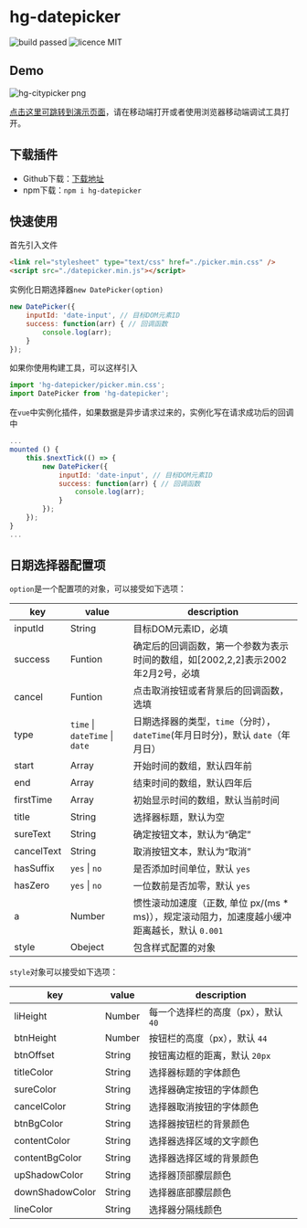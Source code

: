 # hg-datepicker
![build passed](https://img.shields.io/badge/build-passed-brightgreen.svg)
![licence MIT](https://img.shields.io/badge/licence-MIT-orange.svg)
## Demo
![hg-citypicker png](http://olislpb6q.bkt.clouddn.com/hg-datepicker.png)

[点击这里可跳转到演示页面](https://hamger.github.io/demo/datepicker/datepicker.html)，请在移动端打开或者使用浏览器移动端调试工具打开。 
## 下载插件
* Github下载：[下载地址](https://github.com/hamger/hg-datepicker)
* npm下载：`npm i hg-datepicker`
## 快速使用 
首先引入文件
```html
<link rel="stylesheet" type="text/css" href="./picker.min.css" />
<script src="./datepicker.min.js"></script>
```
实例化日期选择器`new DatePicker(option)`
```js
new DatePicker({
    inputId: 'date-input', // 目标DOM元素ID
    success: function(arr) { // 回调函数
        console.log(arr);
    }
});
```

如果你使用构建工具，可以这样引入
```js
import 'hg-datepicker/picker.min.css';
import DatePicker from 'hg-datepicker';
```
在`vue`中实例化插件，如果数据是异步请求过来的，实例化写在请求成功后的回调中
```js
...
mounted () {
	this.$nextTick(() => {
		new DatePicker({
		    inputId: 'date-input', // 目标DOM元素ID
		    success: function(arr) { // 回调函数
		        console.log(arr);
		    }
		});
	});
}
...
```
## 日期选择器配置项
`option`是一个配置项的对象，可以接受如下选项：

key | value | description
--------|------|-----
inputId | String | 目标DOM元素ID，必填
success | Funtion  |  确定后的回调函数，第一个参数为表示时间的数组，如[2002,2,2]表示2002年2月2号，必填
cancel | Funtion  |  点击取消按钮或者背景后的回调函数，选填
type | `time` \| `dateTime` \| `date` | 日期选择器的类型，`time`（分时），`dateTime`(年月日时分)，默认 `date`（年月日）
start | Array<Number> | 开始时间的数组，默认四年前
end | Array<Number> | 结束时间的数组，默认四年后
firstTime | Array<Number> | 初始显示时间的数组，默认当前时间
title | String | 选择器标题，默认为空
sureText | String | 确定按钮文本，默认为“确定”
cancelText | String | 取消按钮文本，默认为“取消”
hasSuffix | `yes` \| `no` | 是否添加时间单位，默认 `yes`
hasZero | `yes` \| `no` | 一位数前是否加零，默认 `yes`
a | Number | 惯性滚动加速度（正数, 单位 px/(ms * ms)），规定滚动阻力，加速度越小缓冲距离越长，默认 `0.001`
style | Obeject | 包含样式配置的对象

`style`对象可以接受如下选项：

key | value | description
--------|------|-----
liHeight | Number | 每一个选择栏的高度（px），默认 `40`
btnHeight | Number | 按钮栏的高度（px），默认 `44`
btnOffset | String | 按钮离边框的距离，默认 `20px`
titleColor | String | 选择器标题的字体颜色
sureColor | String | 选择器确定按钮的字体颜色
cancelColor | String | 选择器取消按钮的字体颜色
btnBgColor | String | 选择器按钮栏的背景颜色
contentColor | String | 选择器选择区域的文字颜色
contentBgColor | String | 选择器选择区域的背景颜色
upShadowColor | String | 选择器顶部朦层颜色
downShadowColor | String | 选择器底部朦层颜色
lineColor | String | 选择器分隔线颜色
